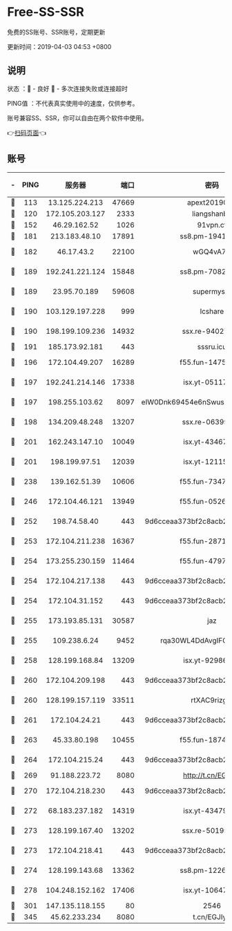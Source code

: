 # Free-SS-SSR

免费的SS账号、SSR账号，定期更新

更新时间：2019-04-03 04:53 +0800

## 说明

状态     ：🙂 - 良好 🙁 - 多次连接失败或连接超时

PING值   ：不代表真实使用中的速度，仅供参考。

账号兼容SS、SSR，你可以自由在两个软件中使用。

👉[扫码页面](https://liesauer.github.io/Free-SS-SSR/)👈

## 账号

|-|PING|服务器|端口|密码|加密方式|区域|
|:----:|:----:|:-----:|-----:|:----:|:----:|:----:|
|🙂|113|13.125.224.213|47669|apext2019001|chacha20|KR|
|🙂|120|172.105.203.127|2333|liangshanbo|chacha20|JP|
|🙂|152|46.29.162.52|1026|91vpn.cf|rc4-md5|RU|
|🙂|181|213.183.48.10|17891|ss8.pm-19418557|rc4-md5|RU|
|🙂|182|46.17.43.2|22100|wGQ4vA7D|aes-256-gcm|RU|
|🙂|189|192.241.221.124|15848|ss8.pm-70821304|aes-256-cfb|US|
|🙂|189|23.95.70.189|59608|supermyssr|chacha20-ietf|US|
|🙂|190|103.129.197.228|999|lcshare|aes-256-cfb|US|
|🙂|190|198.199.109.236|14932|ssx.re-94027376|aes-256-cfb|US|
|🙂|191|185.173.92.181|443|sssru.icu|rc4-md5|RU|
|🙂|196|172.104.49.207|16289|f55.fun-14753338|aes-256-cfb|SG|
|🙂|197|192.241.214.146|17338|isx.yt-05117386|aes-256-cfb|US|
|🙂|197|198.255.103.62|8097|eIW0Dnk69454e6nSwuspv9DmS201tQ0D|aes-256-cfb|US|
|🙂|198|134.209.48.248|13207|ssx.re-06399370|aes-256-cfb|US|
|🙂|201|162.243.147.10|10049|isx.yt-43467068|aes-256-cfb|US|
|🙂|201|198.199.97.51|12039|isx.yt-12115421|aes-256-cfb|US|
|🙂|238|139.162.51.39|10606|f55.fun-73475767|aes-256-cfb|SG|
|🙂|246|172.104.46.121|13949|f55.fun-05262034|aes-256-cfb|SG|
|🙂|252|198.74.58.40|443|9d6cceaa373bf2c8acb22e60b6a58be6|aes-256-cfb|US|
|🙂|253|172.104.211.238|16367|f55.fun-28710915|aes-256-cfb|US|
|🙂|254|173.255.230.159|11464|f55.fun-47976795|aes-256-cfb|US|
|🙂|254|172.104.217.138|443|9d6cceaa373bf2c8acb22e60b6a58be6|aes-256-cfb|US|
|🙂|254|172.104.31.152|443|9d6cceaa373bf2c8acb22e60b6a58be6|aes-256-cfb|US|
|🙂|255|173.193.85.131|30587|jaz|aes-256-cfb|US|
|🙂|255|109.238.6.24|9452|rqa30WL4DdAvgIFG6Fs3znzTa|aes-256-cfb|FR|
|🙂|258|128.199.168.84|13209|isx.yt-92986955|aes-256-cfb|SG|
|🙂|260|172.104.209.198|443|9d6cceaa373bf2c8acb22e60b6a58be6|aes-256-cfb|US|
|🙂|260|128.199.157.119|33511|rtXAC9rizgRj|aes-256-cfb|SG|
|🙂|261|172.104.24.21|443|9d6cceaa373bf2c8acb22e60b6a58be6|aes-256-cfb|US|
|🙂|263|45.33.80.198|10455|f55.fun-18747830|aes-256-cfb|US|
|🙂|264|172.104.215.24|443|9d6cceaa373bf2c8acb22e60b6a58be6|aes-256-cfb|US|
|🙂|269|91.188.223.72|8080|http://t.cn/EGJIyrl|rc4-md5|RU|
|🙂|270|172.104.218.230|443|9d6cceaa373bf2c8acb22e60b6a58be6|aes-256-cfb|US|
|🙂|272|68.183.237.182|14319|isx.yt-43479630|aes-256-cfb|SG|
|🙂|273|128.199.167.40|13202|ssx.re-50195661|aes-256-cfb|SG|
|🙂|273|172.104.218.41|443|9d6cceaa373bf2c8acb22e60b6a58be6|aes-256-cfb|US|
|🙂|274|128.199.143.68|13362|ss8.pm-12261880|aes-256-cfb|SG|
|🙂|278|104.248.152.162|17406|isx.yt-10647855|aes-256-cfb|SG|
|🙂|301|147.135.118.155|80|2546|chacha20|US|
|🙂|345|45.62.233.234|8080|t.cn/EGJIyrl|rc4-md5|CA|
